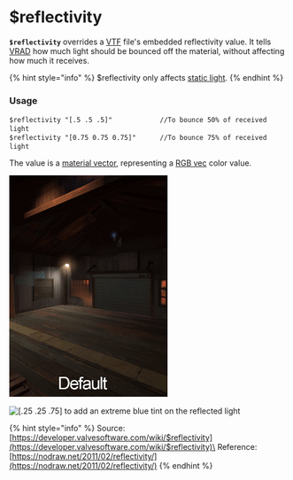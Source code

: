 # $reflectivity

**`$reflectivity`** overrides a [VTF](../valve-texture-format-vtf/) file's embedded reflectivity value. It tells [VRAD](https://developer.valvesoftware.com/wiki/VRAD) how much light should be bounced off the material, without affecting how much it receives.

{% hint style="info" %}
$reflectivity only affects [static light](https://developer.valvesoftware.com/wiki/Static\_light).
{% endhint %}

### Usage

```
$reflectivity "[.5 .5 .5]"            //To bounce 50% of received light
$reflectivity "[0.75 0.75 0.75]"      //To bounce 75% of received light
```

The value is a [material vector](https://developer.valvesoftware.com/wiki/Material\_vector), representing a [RGB vec](../colors/#vec) color value.

![Different reflectivity values.](../../../.gitbook/assets/Reflectivity.gif)

![\[.25 .25 .75\] to add an extreme blue tint on the reflected light](../../../.gitbook/assets/reflectivity\_tes\_blue.jpg)

{% hint style="info" %}
Source: [https://developer.valvesoftware.com/wiki/$reflectivity](https://developer.valvesoftware.com/wiki/$reflectivity)\
Reference: [https://nodraw.net/2011/02/reflectivity/](https://nodraw.net/2011/02/reflectivity/)
{% endhint %}
